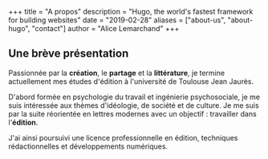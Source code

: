 +++
title = "A propos"
description = "Hugo, the world's fastest framework for building websites"
date = "2019-02-28"
aliases = ["about-us", "about-hugo", "contact"]
author = "Alice Lemarchand"
+++

## Une brève présentation

Passionnée par la **création**, le **partage** et la **littérature**, je termine actuellement mes études d'édition à l'université de Toulouse Jean Jaurès. 

D'abord formée en psychologie du travail et ingénierie psychosociale, je me suis intéressée aux thèmes d'idéologie, de société et de culture. Je me suis par la suite réorientée en lettres modernes avec un objectif : travailler dans l'**édition**. 

J'ai ainsi poursuivi une licence professionnelle en édition, techniques rédactionnelles et développements numériques. 